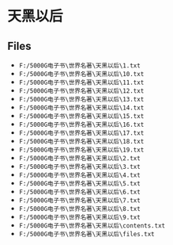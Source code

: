 # 天黑以后

## Files

- `F:/5000G电子书\世界名著\天黑以后\1.txt`
- `F:/5000G电子书\世界名著\天黑以后\10.txt`
- `F:/5000G电子书\世界名著\天黑以后\11.txt`
- `F:/5000G电子书\世界名著\天黑以后\12.txt`
- `F:/5000G电子书\世界名著\天黑以后\13.txt`
- `F:/5000G电子书\世界名著\天黑以后\14.txt`
- `F:/5000G电子书\世界名著\天黑以后\15.txt`
- `F:/5000G电子书\世界名著\天黑以后\16.txt`
- `F:/5000G电子书\世界名著\天黑以后\17.txt`
- `F:/5000G电子书\世界名著\天黑以后\18.txt`
- `F:/5000G电子书\世界名著\天黑以后\19.txt`
- `F:/5000G电子书\世界名著\天黑以后\2.txt`
- `F:/5000G电子书\世界名著\天黑以后\3.txt`
- `F:/5000G电子书\世界名著\天黑以后\4.txt`
- `F:/5000G电子书\世界名著\天黑以后\5.txt`
- `F:/5000G电子书\世界名著\天黑以后\6.txt`
- `F:/5000G电子书\世界名著\天黑以后\7.txt`
- `F:/5000G电子书\世界名著\天黑以后\8.txt`
- `F:/5000G电子书\世界名著\天黑以后\9.txt`
- `F:/5000G电子书\世界名著\天黑以后\contents.txt`
- `F:/5000G电子书\世界名著\天黑以后\files.txt`
